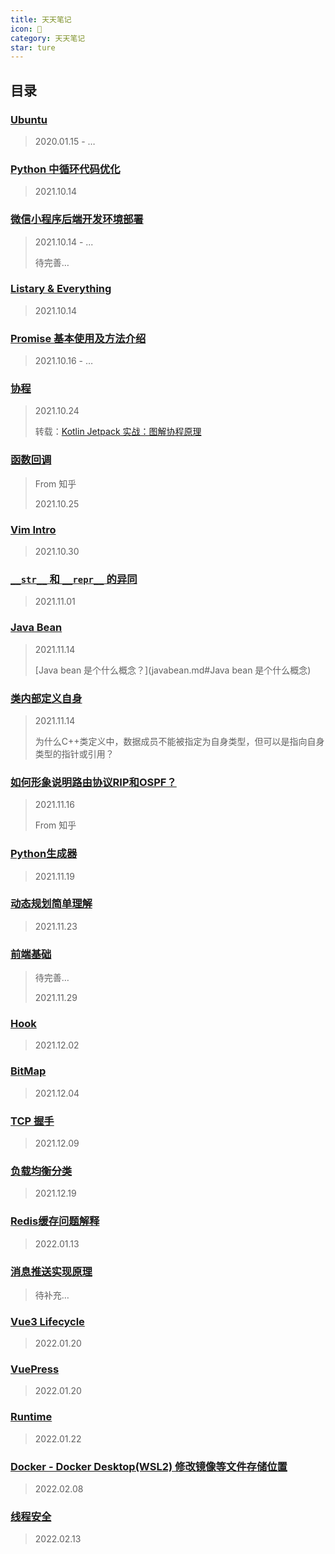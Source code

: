 ```yaml
---
title: 天天笔记
icon: 📔
category: 天天笔记
star: ture
---
```

## 目录

### [Ubuntu](Ubuntu.md)

> 2020.01.15 - …

### [Python 中循环代码优化](Python-loop.md)

> 2021.10.14

### [微信小程序后端开发环境部署](wechat-deploy.md)

> 2021.10.14 - ...
>
> 待完善…

### [Listary & Everything](Listary-Everything.md)

> 2021.10.14

### [Promise 基本使用及方法介绍](Promise-base.md)

> 2021.10.16 - …

### [协程](Synergetic-process.md)

> 2021.10.24
>
> 转载：[Kotlin Jetpack 实战：图解协程原理](协程.md/#前言)

### [函数回调](Functioncallback.md)

> From 知乎
>
> 2021.10.25

### [Vim Intro](Vim.md)

> 2021.10.30

### [`__str__` 和 `__repr__` 的异同](str-repr.md)

> 2021.11.01

### [Java Bean](javabean.md)

> 2021.11.14
>
> [Java bean 是个什么概念？](javabean.md#Java bean 是个什么概念)

### [类内部定义自身](Class-defines-itself-internally.md)

> 2021.11.14
>
> 为什么C++类定义中，数据成员不能被指定为自身类型，但可以是指向自身类型的指针或引用？

### [如何形象说明路由协议RIP和OSPF？](RIP-OSPF.md)

> 2021.11.16
>
> From 知乎

### [Python生成器](pythonGenerator.md)

> 2021.11.19

### [动态规划简单理解](./daily/dp.md)

> 2021.11.23

### [前端基础](frontend-base.md)

> 待完善…
>
> 2021.11.29

### [Hook](hook.md)

> 2021.12.02

### [BitMap](./daily/bitmap.md)

> 2021.12.04

### [TCP 握手](TCP.md)

> 2021.12.09

### [负载均衡分类](LoadBalance.md)

> 2021.12.19

### [Redis缓存问题解释](Redis.md)

> 2022.01.13

### [消息推送实现原理](Message-push.md)

> 待补充…

### [Vue3 Lifecycle](vue3-lifecycle.md)

> 2022.01.20

### [VuePress](vuepress-starter.md)

> 2022.01.20

### [Runtime](runtime.md)

>2022.01.22

### [Docker - Docker Desktop(WSL2) 修改镜像等文件存储位置](docker-desktop[wsl2]-change-dir.md)

> 2022.02.08

### [线程安全](Thread-safety.md)

> 2022.02.13
